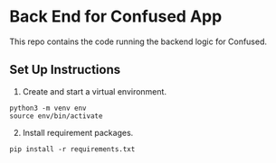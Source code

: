 # Back End for Confused App
This repo contains the code running the backend logic for Confused.

## Set Up Instructions
1. Create and start a virtual environment.
```
python3 -m venv env
source env/bin/activate
```

2. Install requirement packages.
```
pip install -r requirements.txt
```